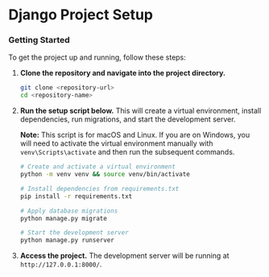 # Django Project Setup

### Getting Started

To get the project up and running, follow these steps:

1.  **Clone the repository and navigate into the project directory.**
    ```bash
    git clone <repository-url>
    cd <repository-name>
    ```

2.  **Run the setup script below.** This will create a virtual environment, install dependencies, run migrations, and start the development server.

    **Note:** This script is for macOS and Linux. If you are on Windows, you will need to activate the virtual environment manually with `venv\Scripts\activate` and then run the subsequent commands.

    ```bash
    # Create and activate a virtual environment
    python -m venv venv && source venv/bin/activate

    # Install dependencies from requirements.txt
    pip install -r requirements.txt

    # Apply database migrations
    python manage.py migrate

    # Start the development server
    python manage.py runserver
    ```

3.  **Access the project.** The development server will be running at `http://127.0.0.1:8000/`.
